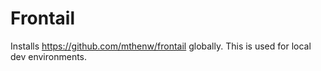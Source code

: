 # Frontail

Installs https://github.com/mthenw/frontail globally. This is used for local dev environments.

<!--ROLEVARS-->
<!--ENDROLEVARS-->
